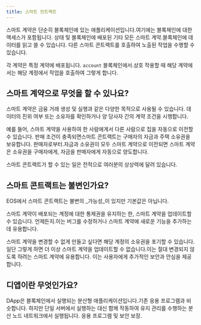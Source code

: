 ```yaml
---
title: 스마트 컨트랙트
---
```


스마트 계약은 단순히 블록체인에 있는 애플리케이션입니다.여기에는 블록체인에 대한 액세스가 포함됩니다.
상태 및 블록체인에 배포된 기타 모든 스마트 계약.블록체인에 데이터를 읽고 쓸 수 있습니다. 
다른 스마트 콘트랙트를 호출하여 노출된 작업을 수행할 수 있습니다.

각 계약은 특정 계약에 배포됩니다. `account` 블록체인에서.상호 작용할 때
해당 계약에서는 해당 계정에서 작업을 호출하여 그렇게 합니다.

## 스마트 계약으로 무엇을 할 수 있나요?

스마트 계약은 금융 거래 생성 및 실행과 같은 다양한 목적으로 사용될 수 있습니다. 
데이터의 진위 여부 또는 소유자를 확인하거나 양 당사자 간의 계약 조건을 시행합니다.

예를 들어, 스마트 계약을 사용하여 한 사람에게서 다른 사람으로 집을 자동으로 이전할 수 있습니다.
판매 조건이 충족되면스마트 콘트랙트는 구매자의 자금과 주택 소유권을 보유합니다.
판매자로부터.자금과 소유권이 모두 스마트 계약으로 이전되면 스마트 계약은
소유권을 구매자에게, 자금을 판매자에게 자동으로 양도합니다.

스마트 콘트랙트가 할 수 있는 일은 전적으로 여러분의 상상력에 달려 있습니다.

## 스마트 콘트랙트는 불변인가요?

EOS에서 스마트 콘트랙트는 불변의 _가능성_이 있지만 기본값은 아닙니다.

스마트 계약이 배포되는 계정에 대한 통제권을 유지하는 한, 스마트 계약을 업데이트할 수 있습니다.
언제든지.이는 버그를 수정하거나 스마트 계약에 새로운 기능을 추가하는 데 유용합니다.

스마트 계약을 변경할 수 없게 만들고 싶다면 해당 계정의 소유권을 포기할 수 있습니다.일단 그렇게 하면
더 이상 스마트 계약을 업데이트할 수 없습니다.이는 절대 변경되지 않도록 하려는 스마트 계약에 유용합니다.
이는 사용자에게 추가적인 보안과 안심을 제공합니다.

## 디앱이란 무엇인가요?

DApp은 블록체인에서 실행되는 분산형 애플리케이션입니다.기존 응용 프로그램과 비슷합니다.
하지만 단일 서버에서 실행하는 대신 함께 작동하여 유지 관리를 수행하는 분산 노드 네트워크에서 실행됩니다.
응용 프로그램 및 보안 보장.




